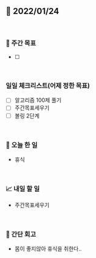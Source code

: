 ## 📅 2022/01/24

<br/>

### 🏹 주간 목표

- [ ] 


<br/>

### 일일 체크리스트(어제 정한 목표)

- [ ] 알고리즘 100제 풀기
- [ ] 주간목표세우기
- [ ] 볼링 2단계

<br/>

### 💯 오늘 한 일

- 휴식

<br/>

### 📈 내일 할 일

- 주간목표세우기

<br/>

### 🧐 간단 회고

- 몸이 좋지않아 휴식을 취한다.. 
